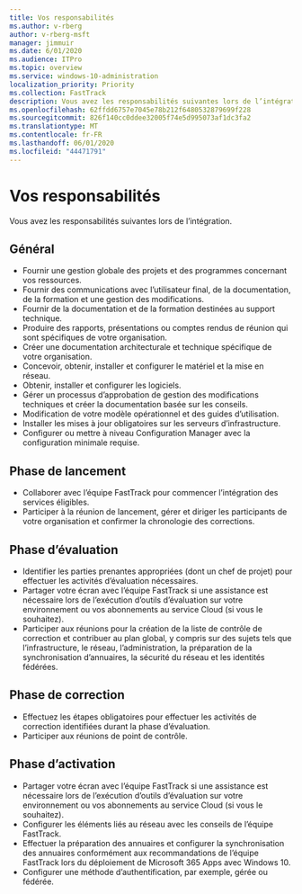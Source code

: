 ```yaml
---
title: Vos responsabilités
ms.author: v-rberg
author: v-rberg-msft
manager: jimmuir
ms.date: 6/01/2020
ms.audience: ITPro
ms.topic: overview
ms.service: windows-10-administration
localization_priority: Priority
ms.collection: FastTrack
description: Vous avez les responsabilités suivantes lors de l’intégration de Windows 10.
ms.openlocfilehash: 62ffdd6757e7045e78b212f6480532879699f228
ms.sourcegitcommit: 826f140cc0ddee32005f74e5d995073af1dc3fa2
ms.translationtype: MT
ms.contentlocale: fr-FR
ms.lasthandoff: 06/01/2020
ms.locfileid: "44471791"
---
```

# <a name="your-responsibilities"></a>Vos responsabilités

Vous avez les responsabilités suivantes lors de l’intégration.

## <a name="general"></a>Général

- Fournir une gestion globale des projets et des programmes concernant vos ressources.
- Fournir des communications avec l’utilisateur final, de la documentation, de la formation et une gestion des modifications.
- Fournir de la documentation et de la formation destinées au support technique.
- Produire des rapports, présentations ou comptes rendus de réunion qui sont spécifiques de votre organisation.
- Créer une documentation architecturale et technique spécifique de votre organisation.
- Concevoir, obtenir, installer et configurer le matériel et la mise en réseau.
- Obtenir, installer et configurer les logiciels.
- Gérer un processus d’approbation de gestion des modifications techniques et créer la documentation basée sur les conseils.
- Modification de votre modèle opérationnel et des guides d’utilisation.
- Installer les mises à jour obligatoires sur les serveurs d’infrastructure.
- Configurer ou mettre à niveau Configuration Manager avec la configuration minimale requise.

## <a name="initiate-phase"></a>Phase de lancement

- Collaborer avec l’équipe FastTrack pour commencer l’intégration des services éligibles.
- Participer à la réunion de lancement, gérer et diriger les participants de votre organisation et confirmer la chronologie des corrections.

## <a name="assess-phase"></a>Phase d’évaluation

- Identifier les parties prenantes appropriées (dont un chef de projet) pour effectuer les activités d’évaluation nécessaires.
- Partager votre écran avec l’équipe FastTrack si une assistance est nécessaire lors de l’exécution d’outils d’évaluation sur votre environnement ou vos abonnements au service Cloud (si vous le souhaitez).
- Participer aux réunions pour la création de la liste de contrôle de correction et contribuer au plan global, y compris sur des sujets tels que l’infrastructure, le réseau, l’administration, la préparation de la synchronisation d’annuaires, la sécurité du réseau et les identités fédérées.

## <a name="remediate-phase"></a>Phase de correction

- Effectuez les étapes obligatoires pour effectuer les activités de correction identifiées durant la phase d’évaluation.
- Participer aux réunions de point de contrôle.

## <a name="enable-phase"></a>Phase d’activation

- Partager votre écran avec l’équipe FastTrack si une assistance est nécessaire lors de l’exécution d’outils d’évaluation sur votre environnement ou vos abonnements au service Cloud (si vous le souhaitez).
- Configurer les éléments liés au réseau avec les conseils de l’équipe FastTrack.
- Effectuer la préparation des annuaires et configurer la synchronisation des annuaires conformément aux recommandations de l’équipe FastTrack lors du déploiement de Microsoft 365 Apps avec Windows 10.
- Configurer une méthode d’authentification, par exemple, gérée ou fédérée.

